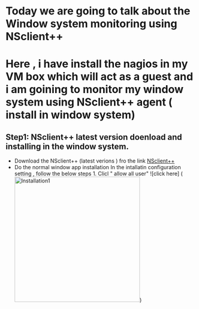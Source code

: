 # Today we are going to talk about the Window system monitoring using NSclient++ 
# Here , i have install the nagios in my VM box which will act as a guest and i am goining to monitor my window system using NSclient++ agent ( install in window system)
## Step1: NSclient++ latest version doenload and installing in the window system.
* Download the NSclient++ (latest verions ) fro the link [NSclient++](https://nsclient.org/download/thank-you/?file=https%3A%2F%2Fgithub.com%2Fmickem%2Fnscp%2Freleases%2Fdownload%2F0.5.2.35%2FNSCP-0.5.2.35-x64.msi)
* Do the normal window app installation
    In the intallatin configuration setting , follow the below steps
        1. Clicl " allow all user" ![click here] (<img width="334" alt="Installation1" src="https://user-images.githubusercontent.com/48834323/111865063-c6e01b00-898a-11eb-9238-b7bd9567b452.png">)